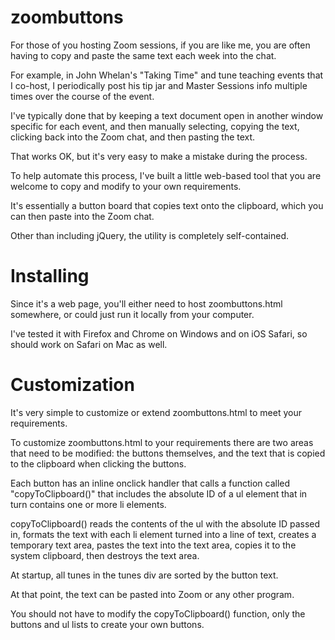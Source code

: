 
# zoombuttons

For those of you hosting Zoom sessions, if you are like me, you are often having to copy and paste the same text each week into the chat.  

For example, in John Whelan's "Taking Time" and tune teaching events that I co-host, I periodically post his tip jar and Master Sessions info multiple times over the course of the event.

I've typically done that by keeping a text document open in another window specific for each event, and then manually selecting, copying the text, clicking back into the Zoom chat, and then pasting the text.  

That works OK, but it's very easy to make a mistake during the process.

To help automate this process, I've built a little web-based tool that you are welcome to copy and modify to your own requirements.

It's essentially a button board that copies text onto the clipboard, which you can then paste into the Zoom chat.

Other than including jQuery, the utility is completely self-contained.

# Installing

Since it's a web page, you'll either need to host zoombuttons.html somewhere, or could just run it locally from your computer.  

I've tested it with Firefox and Chrome on Windows and on iOS Safari, so should work on Safari on Mac as well.

# Customization 

It's very simple to customize or extend zoombuttons.html to meet your requirements.

To customize zoombuttons.html to your requirements there are two areas that need to be modified: the buttons themselves, and the text that is copied to the clipboard when clicking the buttons.

Each button has an inline onclick handler that calls a function called "copyToClipboard()" that includes the absolute ID of a ul element that in turn contains one or more li elements.
    
copyToClipboard() reads the contents of the ul with the absolute ID passed in, formats the text with each li element turned into a line of text, creates a temporary text area, pastes the text into the text area, copies it to the system clipboard, then destroys the text area.

At startup, all tunes in the tunes div are sorted by the button text.

At that point, the text can be pasted into Zoom or any other program.

You should not have to modify the copyToClipboard() function, only the buttons and ul lists to create your own buttons. 
